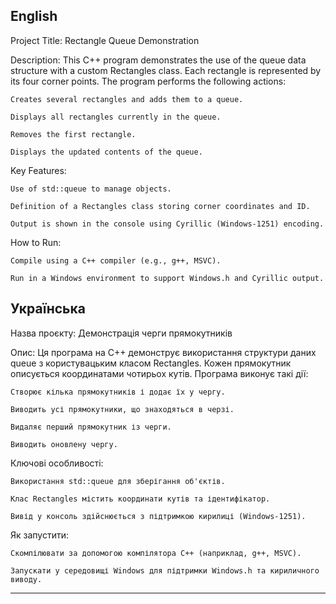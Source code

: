 English
----------------------------------------------------------------------------------
Project Title: Rectangle Queue Demonstration

Description:
This C++ program demonstrates the use of the queue data structure with a custom Rectangles class. Each rectangle is represented by its four corner points. The program performs the following actions:

	Creates several rectangles and adds them to a queue.

	Displays all rectangles currently in the queue.

	Removes the first rectangle.

	Displays the updated contents of the queue.

Key Features:

	Use of std::queue to manage objects.

	Definition of a Rectangles class storing corner coordinates and ID.

	Output is shown in the console using Cyrillic (Windows-1251) encoding.

How to Run:

	Compile using a C++ compiler (e.g., g++, MSVC).

	Run in a Windows environment to support Windows.h and Cyrillic output.

Українська
----------------------------------------------------------------------------------
Назва проєкту: Демонстрація черги прямокутників

Опис:
Ця програма на C++ демонструє використання структури даних queue з користувацьким класом Rectangles. Кожен прямокутник описується координатами чотирьох кутів. Програма виконує такі дії:

	Створює кілька прямокутників і додає їх у чергу.

	Виводить усі прямокутники, що знаходяться в черзі.

	Видаляє перший прямокутник із черги.

	Виводить оновлену чергу.

Ключові особливості:

	Використання std::queue для зберігання об'єктів.

	Клас Rectangles містить координати кутів та ідентифікатор.

	Вивід у консоль здійснюється з підтримкою кирилиці (Windows-1251).

Як запустити:

	Скомпілювати за допомогою компілятора C++ (наприклад, g++, MSVC).

	Запускати у середовищі Windows для підтримки Windows.h та кириличного виводу.
----------------------------------------------------------------------------------